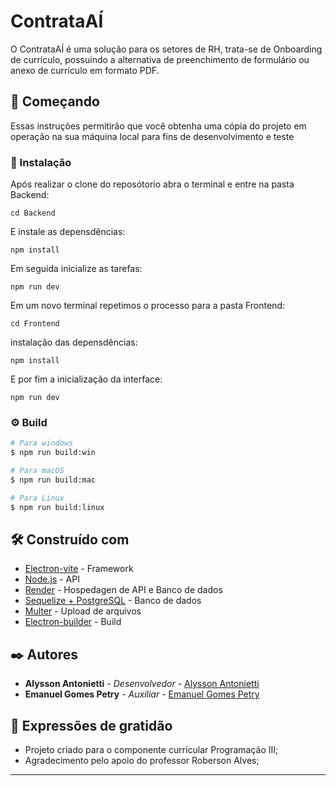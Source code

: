 # ContrataAÍ

O ContrataAÍ é uma solução para os setores de RH, trata-se de Onboarding de currículo, possuindo a alternativa de preenchimento de formulário ou anexo de currículo em formato PDF.

## 🚀 Começando

Essas instruções permitirão que você obtenha uma cópia do projeto em operação na sua máquina local para fins de desenvolvimento e teste

### 🔧 Instalação

Após realizar o clone do reposótorio abra o terminal e entre na pasta Backend:

```
cd Backend
```

E instale as depensdências:

```
npm install
```

Em seguida inicialize as tarefas:

```
npm run dev
```

Em um novo terminal repetimos o processo para a pasta Frontend:

```
cd Frontend
```

instalação das depensdências:

```
npm install
```

E por fim a inicialização da interface:

```
npm run dev
```
### ⚙️ Build

```bash
# Para windows
$ npm run build:win

# Para macOS
$ npm run build:mac

# Para Linux
$ npm run build:linux
```

## 🛠️ Construído com

* [Electron-vite](https://electron-vite.org/) - Framework
* [Node.js](https://nodejs.org/en) - API
* [Render](https://render.com/) - Hospedagen de API e Banco de dados
* [Sequelize + PostgreSQL](https://sequelize.org/) - Banco de dados
* [Multer](https://www.npmjs.com/package/multer) - Upload de arquivos
* [Electron-builder](https://www.electron.build/index.html) - Build

## ✒️ Autores

* **Alysson Antonietti** - *Desenvolvedor* - [Alysson Antonietti](https://github.com/AlyssonAntonietti)
* **Emanuel Gomes Petry** - *Auxiliar* - [Emanuel Gomes Petry](https://github.com/ManinhoPetry)

## 🎁 Expressões de gratidão

* Projeto criado para o componente currícular Programação III;
* Agradecimento pelo apoio do professor Roberson Alves;



---
